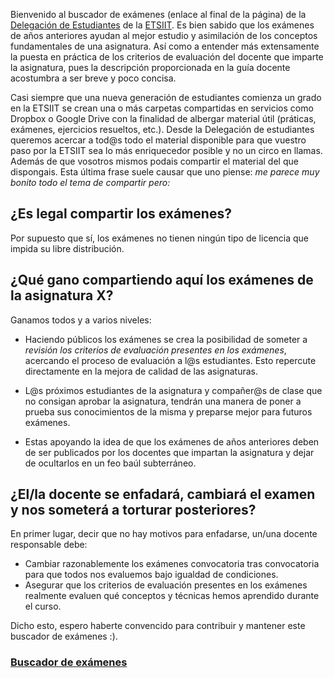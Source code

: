 Bienvenido al buscador de exámenes (enlace al final de la página) de la [Delegación de Estudiantes](http://deiit.ugr.es/) de la [ETSIIT](http://etsiit.ugr.es/). Es bien sabido que los exámenes de años anteriores ayudan al mejor estudio y asimilación de los conceptos fundamentales de una asignatura. Así como a entender más extensamente la puesta en práctica de los criterios de evaluación del docente que imparte la asignatura, pues la descripción proporcionada en la guía docente acostumbra a ser breve y poco concisa.

Casi siempre que una nueva generación de estudiantes comienza un grado en la ETSIIT se crean una o más carpetas compartidas en servicios como Dropbox o Google Drive con la finalidad de albergar material útil (práticas, exámenes, ejercicios resueltos, etc.). Desde la Delegación de estudiantes queremos acercar a tod@s todo el material disponible para que vuestro paso por la ETSIIT sea lo más enriquecedor posible y no un circo en llamas. Además de que vosotros mismos podais compartir el material del que dispongais. Esta última frase suele causar que uno piense: *me parece muy bonito todo el tema de compartir pero:*

## ¿Es legal compartir los exámenes?
Por supuesto que sí, los exámenes no tienen ningún tipo de licencia que impida su libre distribución.

## ¿Qué gano compartiendo aquí los exámenes de la asignatura X?
Ganamos todos y a varios niveles:

- Haciendo públicos los exámenes se crea la posibilidad de someter a *revisión los criterios de evaluación presentes en los exámenes*, acercando el proceso de evaluación a l@s estudiantes. Esto repercute directamente en la mejora de calidad de las asignaturas.

- L@s próximos estudiantes de la asignatura y compañer@s de clase que no consigan aprobar la asignatura, tendrán una manera de poner a prueba sus conocimientos de la misma y preparse mejor para futuros exámenes.

- Estas apoyando la idea de que los exámenes de años anteriores deben de ser publicados por los docentes que impartan la asignatura y dejar de ocultarlos en un feo baúl subterráneo.

## ¿El/la docente se enfadará, cambiará el examen y nos someterá a torturar posteriores?
En primer lugar, decir que no hay motivos para enfadarse, un/una docente responsable debe:
- Cambiar razonablemente los exámenes convocatoria tras convocatoria para que todos nos evaluemos bajo igualdad de condiciones.
- Asegurar que los criterios de evaluación presentes en los exámenes realmente evaluen qué conceptos y técnicas hemos aprendido durante el curso.

Dicho esto, espero haberte convencido para contribuir y mantener este buscador de exámenes :).

### [Buscador de exámenes](www.deiit.ugr.es/BDExamenes/search.html)
